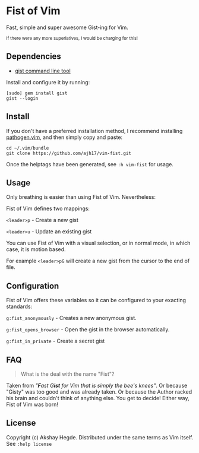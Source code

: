 # Fist of Vim
Fast, simple and super awesome Gist-ing for Vim.

<sub>If there were any more superlatives, I would be charging for this!</sub>

## Dependencies
- [gist command line tool](https://github.com/defunkt/gist.git)

Install and configure it by running:

    [sudo] gem install gist
    gist --login

## Install
If you don't have a preferred installation method, I recommend installing
[pathogen.vim](https://github.com/tpope/vim-pathogen), and then simply copy and
paste:

    cd ~/.vim/bundle
    git clone https://github.com/ajh17/vim-fist.git

Once the helptags have been generated, see `:h vim-fist` for usage.

## Usage
Only breathing is easier than using Fist of Vim. Nevertheless:

Fist of Vim defines two mappings:

`<leader>p` - Create a new gist

`<leader>u` - Update an existing gist

You can use Fist of Vim with a visual selection, or in normal mode, in which
case, it is motion based.

For example `<leader>pG` will create a new gist from the cursor to the end of
file.

## Configuration
Fist of Vim offers these variables so it can be configured to your exacting
standards:

`g:fist_anonymously`   - Creates a new anonymous gist.

`g:fist_opens_browser` - Open the gist in the browser automatically.

`g:fist_in_private`    - Create a secret gist

## FAQ
> What is the deal with the name "Fist"?

Taken from <i>"<b>F</b>ast G<b>ist</b> for Vim that is simply the bee's
knees"</i>. Or because "Gisty" was too good and was already taken. Or because
the Author racked his brain and couldn't think of anything else. You get to
decide! Either way, Fist of Vim was born!

## License
Copyright (c) Akshay Hegde. Distributed under the same terms as Vim itself. See
`:help license`
